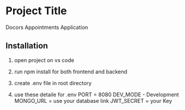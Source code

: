 # Project Title
Docors Appointments Application

## Installation


1. open project on vs code
2. run npm install for both frontend and backend
3. create .env file in root directory

4. use these detaile for .env
PORT = 8080
DEV_MODE - Development
MONGO_URL = use your database link
JWT_SECRET = your Key
